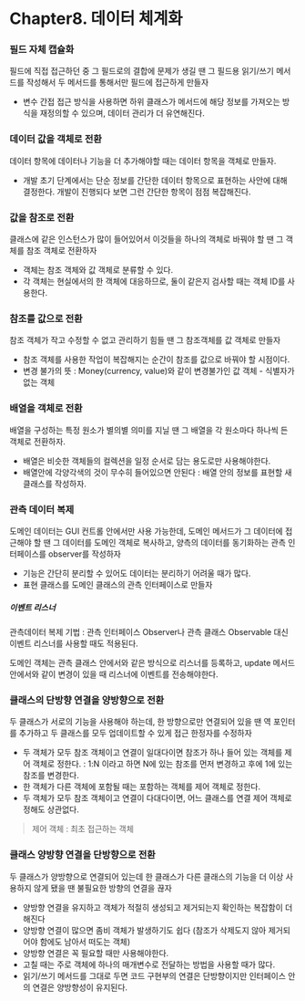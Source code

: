 # Chapter8. 데이터 체계화

### 필드 자체 캡슐화

필드에 직접 접근하던 중 그 필드로의 결합에 문제가 생길 땐 그 필드용 읽기/쓰기 메서드를 작성해서 두 메서드를 통해서만 필드에 접근하게 만들자

- 변수 간접 접근 방식을 사용하면 하위 클래스가 메서드에 해당 정보를 가져오는 방식을 재정의할 수 있으며, 데이터 관리가 더 유연해진다.



### 데이터 값을 객체로 전환

데이터 항목에 데이터나 기능을 더 추가해야할 때는 데이터 항목을 객체로 만들자.

- 개발 초기 단계에서는 단순 정보를 간단한 데이터 항목으로 표현하는 사안에 대해 결정한다. 개발이 진행되다 보면 그런 간단한 항목이 점점 복잡해진다.



### 값을 참조로 전환

클래스에 같은 인스턴스가 많이 들어있어서 이것들을 하나의 객체로 바꿔야 할 땐 그 객체를 참조 객체로 전환하자

- 객체는 참조 객체와 값 객체로 분류할 수 있다.
- 각 객체는 현실에서의 한 객체에 대응하므로, 둘이 같은지 검사할 때는 객체 ID를 사용한다.



### 참조를 값으로 전환

참조 객체가 작고 수정할 수 없고 관리하기 힘들 땐 그 참조객체를 값 객체로 만들자

- 참조 객체를 사용한 작업이 복잡해지는 순간이 참조를 값으로 바꿔야 할 시점이다.
- 변경 불가의 뜻 : Money(currency, value)와 같이 변경불가인 값 객체 - 식별자가 없는 객체



### 배열을 객체로 전환

배열을 구성하는 특정 원소가 별의별 의미를 지닐 땐 그 배열을 각 원소마다 하나씩 든 객체로 전환하자.

- 배열은 비슷한 객체들의 컬렉션을 일정 순서로 담는 용도로만 사용해야한다. 
- 배열안에 각양각색의 것이 무수히 들어있으면 안된다 : 배열 안의 정보를 표현할 새 클래스를 작성하자.



### 관측 데이터 복제

도메인 데이터는 GUI 컨트롤 안에서만 사용 가능한데, 도메인 메서드가 그 데이터에 접근해야 할 땐 그 데이터를 도메인 객체로 복사하고, 양측의 데이터를 동기화하는 관측 인터페이스를 observer를 작성하자

- 기능은 간단히 분리할 수 있어도 데이터는 분리하기 어려울 때가 많다.
- 표현 클래스를 도메인 클래스의 관측 인터페이스로 만들자

##### 이벤트 리스너

관측데이터 복제 기법 : 관측 인터페이스 Observer나 관측 클래스 Observable 대신 이벤트 리스너를 사용할 때도 적용된다. 

도메인 객체는 관측 클래스 안에서와 같은 방식으로 리스너를 등록하고, update 메서드 안에서와 같이 변경이 있을 때 리스너에 이벤트를 전송해야한다.



### 클래스의 단방향 연결을 양방향으로 전환

두 클래스가 서로의 기능을 사용해야 하는데, 한 방향으로만 연결되어 있을 땐 역 포인터를 추가하고 두 클래스를 모두 업데이트할 수 있게 접근 한정자를 수정하자

- 두 객체가 모두 참조 객체이고 연결이 일대다이면 참조가 하나 들어 있는 객체를 제어 객체로 정한다. : 1:N 이라고 하면 N에 있는 참조를 먼저 변경하고 후에 1에 있는 참조를 변경한다.
- 한 객체가 다른 객체에 포함될 때는 포함하는 객체를 제어 객체로 정한다.
- 두 객체가 모두 참조 객체이고 연결이 다대다이면, 어느 클래스를 연결 제어 객체로 정해도 상관없다.

> 제어 객체 : 최초 접근하는 객체



### 클래스 양방향 연결을 단방향으로 전환

두 클래스가 양방향으로 연결되어 있는데 한 클래스가 다른 클래스의 기능을 더 이상 사용하지 않게 됐을 땐 불필요한 방향의 연결을 끊자

- 양방향 연결을 유지하고 객체가 적절히 생성되고 제거되는지 확인하는 복잡함이 더해진다
- 양방향 연결이 많으면 좀비 객체가 발생하기도 쉽다 (참조가 삭제도지 않아 제거되어야 함에도 남아서 떠도는 객체)
- 양방향 연결은 꼭 필요할 때만 사용해야한다.
- 고칠 때는 주로 객체에 하나의 매개변수로 전달하는 방법을 사용할 때가 많다.
- 읽기/쓰기 메서드를 그대로 두면 코드 구현부의 연결은 단방향이지만 인터페이스 안의 연결은 양방향성이 유지된다.